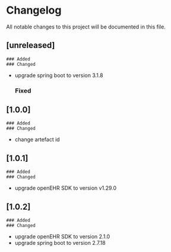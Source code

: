 # Changelog
All notable changes to this project will be documented in this file.
##  [unreleased]
    ### Added
    ### Changed
- upgrade spring boot to version 3.1.8
    ### Fixed

## [1.0.0]
    ### Added
    ### Changed    
- change artefact id 
## [1.0.1]
    ### Added
    ### Changed
- upgrade openEHR SDK to version v1.29.0
## [1.0.2]
    ### Added
    ### Changed
- upgrade openEHR SDK to version 2.1.0
- upgrade spring boot to version 2.7.18
